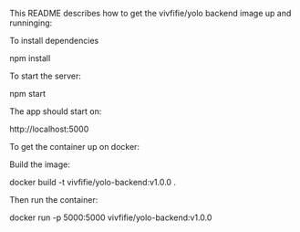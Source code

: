 This README describes how to get the vivfifie/yolo backend image up and runninging:

To install dependencies

npm install

To start the server:

npm start

The app should start on:

http://localhost:5000

To get the container up on docker:

Build the image:

docker build -t vivfifie/yolo-backend:v1.0.0 .

Then run the container:

docker run -p 5000:5000 vivfifie/yolo-backend:v1.0.0


